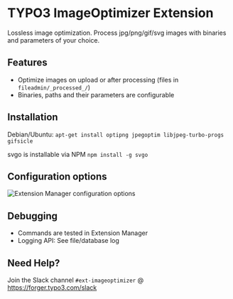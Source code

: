 # TYPO3 ImageOptimizer Extension

Lossless image optimization. Process jpg/png/gif/svg images with binaries and parameters of your choice.

## Features

* Optimize images on upload or after processing (files in `fileadmin/_processed_/`)
* Binaries, paths and their parameters are configurable

## Installation

Debian/Ubuntu: `apt-get install optipng jpegoptim libjpeg-turbo-progs gifsicle`

svgo is installable via NPM `npm install -g svgo`

## Configuration options

![Extension Manager configuration options](https://raw.githubusercontent.com/christophlehmann/imageoptimizer/master/Documentation/configuration.png)

## Debugging

* Commands are tested in Extension Manager
* Logging API: See file/database log

## Need Help?

Join the Slack channel `#ext-imageoptimizer` @ https://forger.typo3.com/slack
